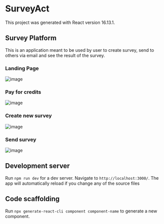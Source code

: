 # SurveyAct

This project was generated with React version 16.13.1.

## Survey Platform

This is an application meant to be used by user to create survey, send to others via email and see the result of the survey.

### Landing Page
![image](https://user-images.githubusercontent.com/47342380/112183600-caff7900-8bd4-11eb-9fec-6067e4e8c0e5.png)

### Pay for credits
![image](https://user-images.githubusercontent.com/47342380/112184011-2e89a680-8bd5-11eb-89e2-a18e5c4261b5.png)

### Create new survey
![image](https://user-images.githubusercontent.com/47342380/112184225-609b0880-8bd5-11eb-8228-9f8cc036e3e7.png)

### Send survey
![image](https://user-images.githubusercontent.com/47342380/112184270-6f81bb00-8bd5-11eb-8db8-2e07c84770b5.png)

## Development server

Run `npm run dev` for a dev server. Navigate to `http://localhost:3000/`. The app will automatically reload if you change any of the source files

## Code scaffolding

Run `npx generate-react-cli component component-name` to generate a new component.
